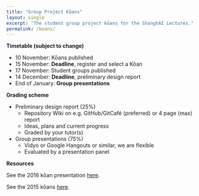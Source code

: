 ```yaml
---
title: "Group Project Kōans"
layout: single
excerpt: "The student group project kōans for the ShanghAI Lectures."
permalink: /koans/
---
```


**Timetable (subject to change)**
  * 10 November: Kōans published
  * 15 November: **Deadline**, register and select a Kōan
  * 17 November: Student groups published
  * 14 December: **Deadline**, preliminary design report
  * End of January: **Group presentations**
  
**Grading scheme**
  * Preliminary design report (25%) 
    * Repository Wiki on e.g. GitHub/GitCafé (preferred) or 4 page (max) report 
    * Ideas, plans and current progress 
    * Graded by your tutor(s)
  * Group presentations (75%)
    * Vidyo or Google Hangouts or similar, we are flexible
    * Evaluated by a presentation panel

**Resources**

See the 2016 kōan presentation [here](https://docs.google.com/presentation/d/1gfiMubkEwLBoKpMSd-DNq-61g0BOI_d6F8CeacI_pso/edit?usp=sharing).

See the 2015 kōans [here](https://shanghai-lectures.github.io/archives/koans.html).
